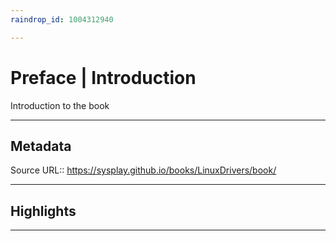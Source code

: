 ```yaml
---
raindrop_id: 1004312940

---
```


# Preface | Introduction
Introduction to the book
___
## Metadata
Source URL:: https://sysplay.github.io/books/LinuxDrivers/book/


___
## Highlights
___